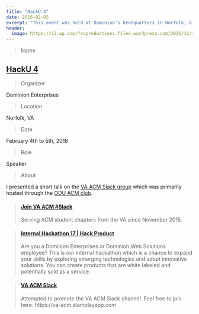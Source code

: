 ```yaml
---
title: "HackU 4"
date: 2016-02-05
excerpt: "This event was held at Dominion’s headquarters in Norfolk, Virginia."
header:
  image: https://i2.wp.com/fvcproductions.files.wordpress.com/2015/11/img_0164.jpg
---
```


> Name

## <a title="HackU 4" href="https://hackathon.dominionenterprises.com/ " target="_blank" rel="noopener">HackU 4</a>

> Organizer

Dominion Enterprises

> Location

Norfolk, VA

> Date

February 4th to 5th, 2016

> Role

Speaker

> About

I presented a short talk on the [VA ACM Slack group](https://va-acm.stamplayapp.com/) which was primarily hosted through the [ODU ACM club](https://www.cs.odu.edu/~acm/).

<blockquote class="embedly-card"><h4><a href="https://va-acm.stamplayapp.com/">Join VA ACM #Slack</a></h4><p>Serving ACM student chapters from the VA since November 2015.</p></blockquote>

<blockquote class="embedly-card"><h4><a href="https://hackathon.dominionenterprises.com/">Internal Hackathon 17 | Hack Product</a></h4><p>Are you a Dominion Enterprises or Dominion Web Solutions employee? This is our internal hackathon which is a chance to expand your skills by exploring emerging technologies and adapt innovative solutions. You can create products that are white labeled and potentially sold as a service.</p></blockquote>

<blockquote class="embedly-card"><h4><a href="https://speakerdeck.com/fvcproductions/va-acm-slack">VA ACM Slack</a></h4><p>Attempted to promote the VA ACM Slack channel. Feel free to join here: https://va-acm.stamplayapp.com</p></blockquote>